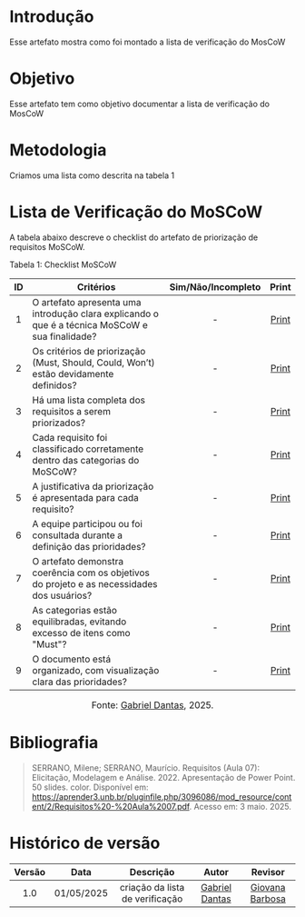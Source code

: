 # Introdução
 Esse artefato mostra como foi montado a lista de verificação do MosCoW
 
# Objetivo
 Esse artefato tem como objetivo documentar a lista de verificação do MosCoW
 
# Metodologia
 Criamos uma lista como descrita na tabela 1 
 
# Lista de Verificação do MoSCoW
 
A tabela abaixo descreve o checklist do artefato de priorização de requisitos MoSCoW.
 
Tabela 1: Checklist MoSCoW
 
| ID  | Critérios                                                                 | Sim/Não/Incompleto | Print |
|:---:|---------------------------------------------------------------------------|:-------------------:|:-----:|
|  1  | O artefato apresenta uma introdução clara explicando o que é a técnica MoSCoW e sua finalidade? |    -     | [Print](../../../assets/verificação/moscow.png) |
|  2  | Os critérios de priorização (Must, Should, Could, Won’t) estão devidamente definidos? |    -     | [Print](../../../assets/verificação/moscow.png) |
|  3  | Há uma lista completa dos requisitos a serem priorizados?                |    -     | [Print](../../../assets/verificação/moscow.png) |
|  4  | Cada requisito foi classificado corretamente dentro das categorias do MoSCoW? |   -     | [Print](../../../assets/verificação/moscow.png) |
|  5  | A justificativa da priorização é apresentada para cada requisito?         |    -     | [Print](../../../assets/verificação/moscow.png) |
|  6  | A equipe participou ou foi consultada durante a definição das prioridades? |    -     | [Print](../../../assets/verificação/moscow.png) |
|  7  | O artefato demonstra coerência com os objetivos do projeto e as necessidades dos usuários? |    -     | [Print](../../../assets/verificação/moscow.png) |
|  8  | As categorias estão equilibradas, evitando excesso de itens como "Must"?  |    -     | [Print](../../../assets/verificação/moscow.png) |
|  9  | O documento está organizado, com visualização clara das prioridades?     |    -     | [Print](../../../assets/verificação/moscow.png) |
 
<font size="3"><p style="text-align: center">Fonte: [Gabriel Dantas](https://github.com/gbevi), 2025.</p></font>
 
 
# Bibliografia
 > SERRANO, Milene; SERRANO, Maurício. Requisitos (Aula 07): Elicitação, Modelagem e Análise. 2022. Apresentação de Power Point. 50 slides. color. Disponível em: https://aprender3.unb.br/pluginfile.php/3096086/mod_resource/content/2/Requisitos%20-%20Aula%2007.pdf. Acesso em: 3 maio. 2025.
 
# Histórico de versão
 
| Versão |    Data    |       Descrição        |                     Autor                      |                  Revisor                   |
| :----: | :--------: | :--------------------: | :--------------------------------------------: | :----------------------------------------: |
|  1.0   | 01/05/2025 | criação da lista de verificação | [Gabriel Dantas ](https://github.com/gbevi)  | [Giovana Barbosa ](https://github.com/gio221)   |